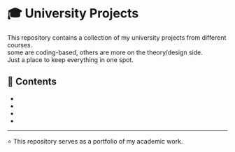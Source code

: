 # 🎓 University Projects

This repository contains a collection of my university projects from different courses.  
some are coding-based, others are more on the theory/design side.  
Just a place to keep everything in one spot.

## 📌 Contents
-   
- 
- 
- 
---

⭐ This repository serves as a portfolio of my academic work.
